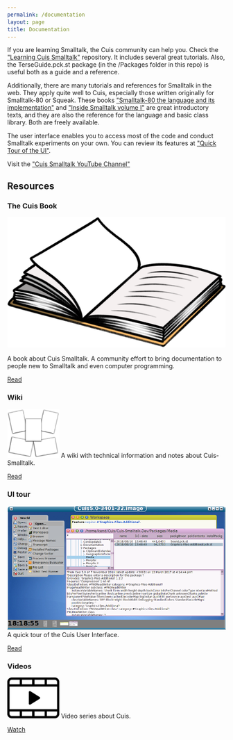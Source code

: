 ```yaml
---
permalink: /documentation
layout: page
title: Documentation
---
```


If you are learning Smalltalk, the Cuis community can help you. Check the ["Learning Cuis Smalltalk"](https://github.com/Cuis-Smalltalk/Learning-Cuis "Learning Cuis Smalltalk") repository. It includes several great tutorials. Also, the TerseGuide.pck.st package (in the /Packages folder in this repo) is useful both as a guide and a reference.

Additionally, there are many tutorials and references for Smalltalk in the web. They apply quite well to Cuis, especially those written originally for Smalltalk-80 or Squeak. These books ["Smalltalk-80 the language and its implementation"](http://stephane.ducasse.free.fr/FreeBooks/BlueBook/Bluebook.pdf) and ["Inside Smalltalk volume I"](http://stephane.ducasse.free.fr/FreeBooks/InsideST/InsideSmalltalk.pdf) are great introductory texts, and they are also the reference for the language and basic class library. Both are freely available.

The user interface enables you to access most of the code and conduct Smalltalk experiments on your own. You can review its features at ["Quick Tour of the UI"](https://github.com/Cuis-Smalltalk/Learning-Cuis/blob/master/Quick-UI-Tour.md). 

Visit the ["Cuis Smalltalk YouTube Channel"](https://www.youtube.com/playlist?list=PLbevs6Mp0MMMaR5gSYzJQXQ56OplFSCJk)

## Resources

<div class="row">
	<div class="col">
		<h3>The Cuis Book</h3>
		<img src="./assets/imgs/book.png" class="doc">
		<p>A book about Cuis Smalltalk. A community effort to bring documentation to people new to Smalltalk and even computer programming.</p>
		<p><a href="https://cuis-smalltalk.github.io/TheCuisBook/">Read</a></p>
	</div>
	<div class="col">
		<h3>Wiki</h3>
		<p><img src="./assets/imgs/wiki.png" class="doc" style="width:120px;">
		A wiki with technical information and notes about Cuis-Smalltalk.</p>
		<p><a href="https://github.com/Cuis-Smalltalk/Cuis-Smalltalk-Dev/wiki">Read</a></p>
	</div>
</div>
<div class="row">
	<div class="col">
		<h3>UI tour</h3>
		<p><img src="./assets/imgs/ui-tour.png" class="doc">
		A quick tour of the Cuis User Interface.
		</p>
		<p><a href="https://github.com/Cuis-Smalltalk/Learning-Cuis/blob/master/Quick-UI-Tour.md">Read</a></p>
	</div>
	<div class="col">
		<h3>Videos</h3>
		<p><img src="./assets/imgs/video.png" class="doc" style="width: 120px;">
		Video series about Cuis.
		</p>
		<p><a href="https://www.youtube.com/playlist?list=PLbevs6Mp0MMMaR5gSYzJQXQ56OplFSCJk">Watch</a></p>
	</div>
</div>
